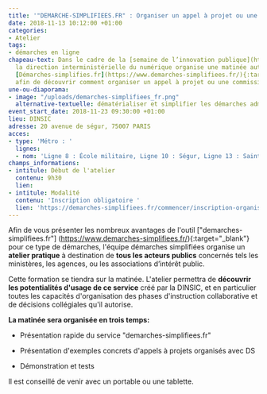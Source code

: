 ```yaml
---
title: '"DEMARCHE-SIMPLIFIEES.FR" : Organiser un appel à projet ou une commission'
date: 2018-11-13 10:12:00 +01:00
categories:
- Atelier
tags:
- démarches en ligne
chapeau-text: Dans le cadre de la [semaine de l’innovation publique](http://www.modernisation.gouv.fr/la-semaine-de-linnovation-publique){:target="_blank"},
  la direction interministérielle du numérique organise une matinée autour de l'outil
  [Démarches-simplifies.fr](https://www.demarches-simplifiees.fr/){:target="_blank"}
  afin de découvrir comment organiser un appel à projet ou une commission.
une-ou-diaporama:
- image: "/uploads/demarches-simplifiees_fr.png"
  alternative-textuelle: dématérialiser et simplifier les démarches administratives
event_start_date: 2018-11-23 09:30:00 +01:00
lieu: DINSIC
adresse: 20 avenue de ségur, 75007 PARIS
acces:
- type: 'Métro : '
  lignes:
  - nom: 'Ligne 8 : École militaire, Ligne 10 : Ségur, Ligne 13 : Saint-François-Xavier'
champs_informations:
- intitule: Début de l'atelier
  contenu: 9h30
  lien: 
- intitule: Modalité
  contenu: 'Inscription obligatoire '
  lien: 'https://demarches-simplifiees.fr/commencer/inscription-organisation-appelaprojet '
---
```


Afin de vous présenter les nombreux avantages de l'outil ["demarches-simplifiees.fr"] (https://www.demarches-simplifiees.fr/){:target="_blank"} pour ce type de démarches, l'équipe démarches simplifiées organise un **atelier pratique** à destination de **tous les acteurs publics** concernés tels les ministères, les agences, ou les associations d’intérêt public.

Cette formation se tiendra sur la matinée. L'atelier permettra de **découvrir les potentialités d'usage de ce service** créé par la DINSIC, et en particulier toutes les capacités d'organisation des phases d'instruction collaborative et de décisions collégiales qu'il autorise.

**La matinée sera organisée en trois temps:**

* Présentation rapide du service "demarches-simplifiees.fr"

* Présentation d'exemples concrets d'appels à projets organisés avec DS

* Démonstration et tests

Il est conseillé de venir avec un portable ou une tablette.

